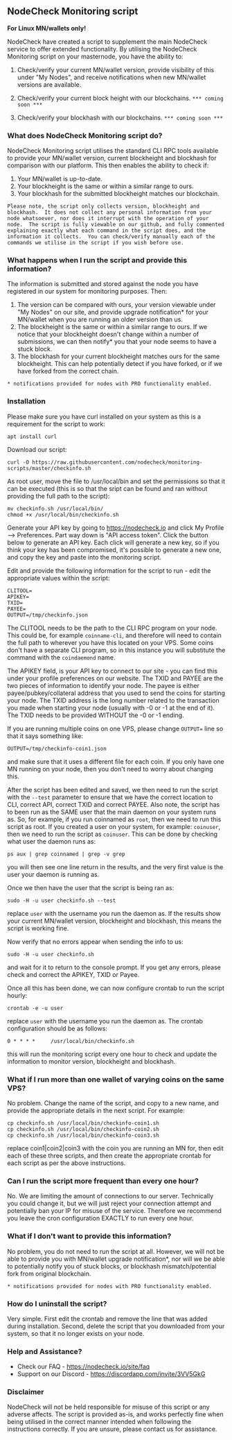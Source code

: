 ## NodeCheck Monitoring script

**For Linux MN/wallets only!**

NodeCheck have created a script to supplement the main NodeCheck service to offer extended functionality.  By utilising the NodeCheck Monitoring script on your masternode, you have the ability to:

1. Check/verify your current MN/wallet version, provide visibility of this under "My Nodes", and receive notifications when new MN/wallet versions are available.

2. Check/verify your current block height with our blockchains. ```*** coming soon ***```

3. Check/verify your blockhash with our blockchains. ```*** coming soon ***```

### What does NodeCheck Monitoring script do?

NodeCheck Monitoring script utilises the standard CLI RPC tools available to provide your MN/wallet version, current blockheight and blockhash for comparison with our platform.  This then enables the ability to check if:

1. Your MN/wallet is up-to-date.
2. Your blockheight is the same or within a similar range to ours.
3. Your blockhash for the submitted blockheight matches our blockchain.

```Please note, the script only collects version, blockheight and blockhash.  It does not collect any personal information from your node whatsoever, nor does it interrupt with the operation of your node.  The script is fully viewable on our github, and fully commented explaining exactly what each command in the script does, and the information it collects.  You can check/verify manually each of the commands we utilise in the script if you wish before use.```

### What happens when I run the script and provide this information?

The information is submitted and stored against the node you have registered in our system for monitoring purposes.  Then:

1. The version can be compared with ours, your version viewable under "My Nodes" on our site, and provide upgrade notification* for your MN/wallet when you are running an older version than us.
2. The blockheight is the same or within a similar range to ours.  If we notice that your blockheight doesn't change within a number of submissions, we can then notify* you that your node seems to have a stuck block.
3. The blockhash for your current blockheight matches ours for the same blockheight.  This can help potentially detect if you have forked, or if we have forked from the correct chain.

```* notifications provided for nodes with PRO functionality enabled.```

### Installation

Please make sure you have curl installed on your system as this is a requirement for the script to work:

```
apt install curl
```

Download our script:

```
curl -O https://raw.githubusercontent.com/nodecheck/monitoring-scripts/master/checkinfo.sh
```

As root user, move the file to /usr/local/bin and set the permissions so that it can be executed (this is so that the sript can be found and ran without providing the full path to the script):

```
mv checkinfo.sh /usr/local/bin/
chmod +x /usr/local/bin/checkinfo.sh
```

Generate your API key by going to https://nodecheck.io and click My Profile --> Preferences.  Part way down is "API access token".  Click the button below to generate an API key.  Each click will generate a new key, so if you think your key has been compromised, it's possible to generate a new one, and copy the key and paste into the monitoring script.

Edit and provide the following information for the script to run - edit the appropriate values within the script:

```
CLITOOL=
APIKEY=
TXID=
PAYEE=
OUTPUT=/tmp/checkinfo.json
```

The CLITOOL needs to be the path to the CLI RPC program on your node.  This could be, for example ```coinname-cli```, and therefore will need to contain the full path to wherever you have this located on your VPS.  Some coins don't have a separate CLI program, so in this instance you will substitute the command with the ```coindaemond``` name.

The APIKEY field, is your API key to connect to our site - you can find this under your profile preferences on our website.  The TXID and PAYEE are the two pieces of information to identify your node.  The payee is either payee/pubkey/collateral address that you used to send the coins for starting your node.  The TXID address is the long number related to the transaction you made when starting your node (usually with -0 or -1 at the end of it).  The TXID needs to be provided WITHOUT the -0 or -1 ending.

If you are running multiple coins on one VPS, please change ```OUTPUT=``` line so that it says something like:

```
OUTPUT=/tmp/checkinfo-coin1.json
```

and make sure that it uses a different file for each coin.  If you only have one MN running on your node, then you don't need to worry about changing this.

After the script has been edited and saved, we then need to run the script with the ```--test``` parameter to ensure that we have the correct location to CLI, correct API, correct TXID and correct PAYEE.  Also note, the script has to been run as the SAME user that the main daemon on your system runs as.  So, for example, if you run coinnamed as ```root```, then we need to run this script as root.  If you created a user on your system, for example: ```coinuser```, then we need to run the script as ```coinuser```.  This can be done by checking what user the daemon runs as:

```
ps aux | grep coinnamed | grep -v grep
```

you will then see one line return in the results, and the very first value is the user your daemon is running as.

Once we then have the user that the script is being ran as:

```
sudo -H -u user checkinfo.sh --test
```

replace ```user``` with the username you run the daemon as.  If the results show your current MN/wallet version, blockheight and blockhash, this means the script is working fine.

Now verify that no errors appear when sending the info to us:

```
sudo -H -u user checkinfo.sh
```

and wait for it to return to the console prompt.  If you get any errors, please check and correct the APIKEY, TXID or Payee.

Once all this has been done, we can now configure crontab to run the script hourly:

```
crontab -e -u user
```

replace ```user``` with the username you run the daemon as.  The crontab configuration should be as follows:

```
0 * * * *     /usr/local/bin/checkinfo.sh
```

this will run the monitoring script every one hour to check and update the information to monitor version, blockheight and blockhash.

### What if I run more than one wallet of varying coins on the same VPS?

No problem.  Change the name of the script, and copy to a new name, and provide the appropriate details in the next script.  For example:

```
cp checkinfo.sh /usr/local/bin/checkinfo-coin1.sh
cp checkinfo.sh /usr/local/bin/checkinfo-coin2.sh
cp checkinfo.sh /usr/local/bin/checkinfo-coin3.sh
```

replace coin1|coin2|coin3 with the coin you are running an MN for, then edit each of these three scripts, and then create the appropriate crontab for each script as per the above instructions.

### Can I run the script more frequent than every one hour?

No.  We are limiting the amount of connections to our server.  Technically you could change it, but we will just reject your connection attempt and potentially ban your IP for misuse of the service.  Therefore we recommend you leave the cron configuration EXACTLY to run every one hour.

### What if I don't want to provide this information?

No problem, you do not need to run the script at all.  However, we will not be able to provide you with MN/wallet upgrade notification*, nor will we be able to potentially notify you of stuck blocks, or blockhash mismatch/potential fork from original blockchain.

```* notifications provided for nodes with PRO functionality enabled.```

### How do I uninstall the script?

Very simple.  First edit the crontab and remove the line that was added during installation.  Second, delete the script that you downloaded from your system, so that it no longer exists on your node.

### Help and Assistance?

* Check our FAQ - https://nodecheck.io/site/faq
* Support on our Discord - https://discordapp.com/invite/3VV5GkG

### Disclaimer

NodeCheck will not be held responsible for misuse of this script or any adverse affects.  The script is provided as-is, and works perfectly fine when being utilised in the correct manner intended when following the instructions correctly.  If you are unsure, please contact us for assistance.
